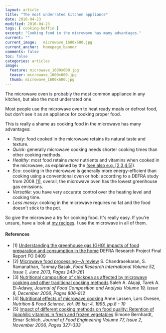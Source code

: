 ```yaml
---
layout: article
title: "The most underrated kitchen appliance"
date: 2016-04-23
modified: 2016-04-23
tags: [ cooking-boffin ]
excerpt: "Cooking food in the microwave has many advantages."
current: ""
current_image:   microwave_1600x600.jpg
current_anchor:  homepage_banner
comments: false
toc: false
categories: articles
image:
  feature: microwave_1600x600.jpg
  teaser: microwave_1600x600.jpg
  thumb: microwave_1600x600.jpg
---
```


<!-- "The most underrated kitchen appliance" -->

The microwave oven is probably the most common appliance in any kitchen, but also the most underrated one. 

Most people use the microwave oven to heat ready meals or defrost food, but don't see it as an appliance for cooking proper food.

This is really a shame as cooking food in the microwave has many advantages: 

- *Tasty*: food cooked in the microwave retains its natural taste and texture.
- *Quick*: generally microwave cooking needs shorter cooking times than other cooking methods.
- *Healthy*: most food retains *more* nutrients and vitamins when cooked in the microwave, as explained by the <a href="http://www.health.harvard.edu/staying-healthy/microwave-cooking-and-nutrition"> (see also e.g. [<a href="#ref2">2</a>,<a href="#ref3">3</a>,<a href="#ref4">4</a>,<a href="#ref5">5</a>]).
- *Eco*: cooking in the microwave is generally more energy-efficient than cooking using a conventional oven or hob: according to a DEFRA study from 2008 <a href="#ref1">[1]</a>, overall, the microwave oven has the lowest greenhouse gas emissions.
- *Versatile*: you have very accurate control over the heating level and cooking time. 
- *Less messy*: cooking in the microwave requires no fat and the food doesn't stick to the pot.
 
So give the microwave a try for cooking food. It's really easy. If you're unsure, have a look at <a href="http://www.quickandtastycooking.org.uk/recipes/">my recipes</a>. I use the microwave in all of them.

#### References

  - <a name="ref1">[1]</a> <a href="http://randd.defra.gov.uk/Document.aspx?Document=FO0409_8192_FRP.pdf">Understanding the greenhouse gas (GHG) impacts of food preparation and consumption in the home</a>  DEFRA Research Project Final Report FO 0409
  - <a name="ref2">[2]</a> <a href="http://www.sciencedirect.com/science/article/pii/S0963996913001385">Microwave food processing—A review</a> S. Chandrasekaran, S. Ramanathan, Tanmay Basak, _Food Research International Volume 52, Issue 1, June 2013, Pages 243–261_
  - <a name="ref3">[3]</a> <a href="http://www.sciencedirect.com/science/article/pii/S0889157506000561">Nutritional composition of chickpea as affected by microwave cooking and other traditional cooking methods</a> Saleh A. Alajaji, Tarek A. El-Adawy, _Journal of Food Composition and Analysis Volume 19, Issue 8, December 2006, Pages 806–812_
  - <a name="ref1">[4]</a> <a href="http://www.emeraldinsight.com/doi/abs/10.1108/00346659510088654 ">Nutritional effects of microwave cooking</a> Anne Lassen, Lars Ovesen, _Nutrition &amp; Food Science, Vol. 95 Iss: 4, 1995, pp.8 - 10_
  - <a name="ref4">[5]</a> <a href="http://www.sciencedirect.com/science/article/pii/S0260877405004462">Impact of different cooking methods on food quality: Retention of lipophilic vitamins in fresh and frozen vegetables</a> Simone Bernhardt, Elmar Schlich, _Journal of Food Engineering Volume 77, Issue 2, November 2006, Pages 327–333_

<!--

http://www.youmeusdesign.com/casestudies/124_002_02/
 -->

